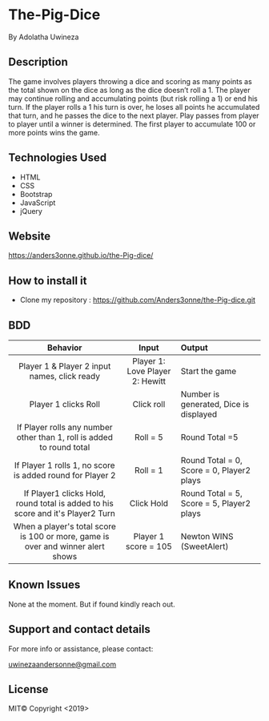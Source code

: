 # The-Pig-Dice

By Adolatha Uwineza

## Description

The game involves players throwing a dice and scoring as many points as the total shown on the dice as long as the dice doesn’t roll a 1. The player may continue rolling and accumulating points (but risk rolling a 1) or end his turn. If the player rolls a 1 his turn is over, he loses all points he accumulated that turn, and he passes the dice to the next player. Play passes from player to player until a winner is determined. The first player to accumulate 100 or more points wins the game.

## Technologies Used

- HTML
- CSS
- Bootstrap
- JavaScript
- jQuery

## Website

https://anders3onne.github.io/the-Pig-dice/

## How to install it

- Clone my repository :
  https://github.com/Anders3onne/the-Pig-dice.git

## BDD

|                                    Behavior                                     |              Input              | Output                                    |
| :-----------------------------------------------------------------------------: | :-----------------------------: | :---------------------------------------- |
|                  Player 1 & Player 2 input names, click ready                   | Player 1: Love Player 2: Hewitt | Start the game                            |
|                              Player 1 clicks Roll                               |           Click roll            | Number is generated, Dice is displayed    |
|      If Player rolls any number other than 1, roll is added to round total      |            Roll = 5             | Round Total =5                            |
|            If Player 1 rolls 1, no score is added round for Player 2            |            Roll = 1             | Round Total = 0, Score = 0, Player2 plays |
| If Player1 clicks Hold, round total is added to his score and it's Player2 Turn |           Click Hold            | Round Total = 5, Score = 5, Player2 plays |
| When a player's total score is 100 or more, game is over and winner alert shows |      Player 1 score = 105       | Newton WINS (SweetAlert)                  |

## Known Issues

None at the moment. But if found kindly reach out.

## Support and contact details

For more info or assistance, please contact:

uwinezaandersonne@gmail.com

## License

MIT© Copyright <2019>
